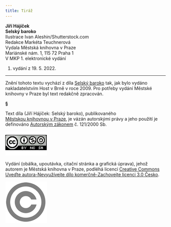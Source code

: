 ```yaml
---
title: Tiráž
---
```


**Jiří Hájíček    
Selský baroko**  
Ilustrace Ivan Aleshin/Shutterstock.com  
Redakce Markéta Teuchnerová  
Vydala Městská knihovna v Praze  
Mariánské nám. 1, 115 72 Praha 1  
V MKP 1. elektronické vydání  
1. vydání z 19. 5. 2022.

***

Znění tohoto textu vychází z díla [Selský baroko](https://search.mlp.cz/cz/titul/selsky-baroko/4085498/#/) tak, jak bylo vydáno nakladatelstvím Host v Brně v roce 2009. Pro potřeby vydání Městské knihovny v Praze byl text redakčně zpracován.

**§**

Text díla (Jiří Hájíček: Selský baroko), publikovaného [Městskou knihovnou v Praze](https://www.mlp.cz/cz/), je vázán autorskými právy a jeho použití je definováno [Autorským zákonem](https://www.mkcr.cz/predpisy-zakonu-709.html) č. 121/2000 Sb.

![image001.jpg](./resources/image001_fmt.jpeg)

Vydání (obálka, upoutávka, citační stránka a grafická úprava), jehož autorem je Městská knihovna v Praze, podléhá licenci [Creative Commons Uveďte autora-Nevyužívejte dílo komerčně-Zachovejte licenci 3.0 Česko](https://creativecommons.org/licenses/by-nc-sa/3.0/cz/).


  
  

![image002.jpg](./resources/image002_fmt.jpeg)